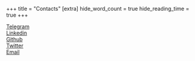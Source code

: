 +++
title = "Contacts"
[extra]
hide_word_count = true
hide_reading_time = true
+++

[Telegram](https://t.me/adonskoi) \
[Linkedin](https://linkedin.com) \
[Github](https://github.com/adonskoi) \
[Twitter](https://twitter.com/adonskoi12) \
[Email](mailto:donskoy.alexander@gmail.com)